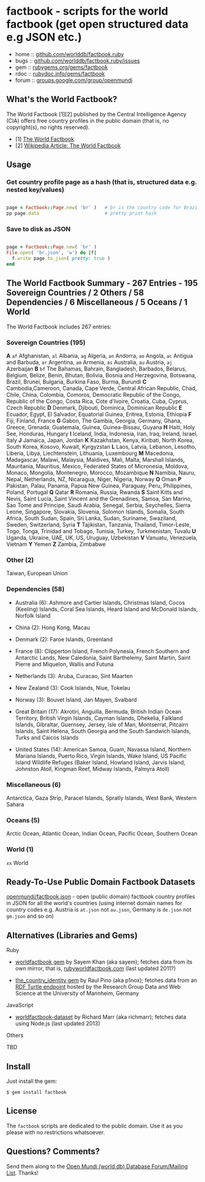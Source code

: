 # factbook - scripts for the world factbook (get open structured data e.g JSON etc.)

* home  :: [github.com/worlddb/factbook.ruby](https://github.com/worlddb/factbook.ruby)
* bugs  :: [github.com/worlddb/factbook.ruby/issues](https://github.com/worlddb/factbook.ruby/issues)
* gem   :: [rubygems.org/gems/factbook](https://rubygems.org/gems/factbook)
* rdoc  :: [rubydoc.info/gems/factbook](http://rubydoc.info/gems/factbook)
* forum :: [groups.google.com/group/openmundi](https://groups.google.com/group/openmundi)



## What's the World Factbook?

The World Factbook [1][2] published by the Central Intelligence Agency (CIA)
offers free country profiles in the public domain (that is, no copyright(s), no rights reserved).

- [1] [The World Factbook](https://www.cia.gov/library/publications/the-world-factbook/)
- [2] [Wikipedia Article: The World Factbook](http://en.wikipedia.org/wiki/The_World_Factbook)


## Usage

### Get country profile page as a hash (that is, structured data e.g. nested key/values)

```ruby

page = Factbook::Page.new( 'br' )   # br is the country code for Brazil
pp page.data                        # pretty print hash

```

### Save to disk as JSON

```ruby

page = Factbook::Page.new( 'br' )
File.open( 'br.json', 'w') do |f|
  f.write page.to_json( pretty: true )
end

```


## The World Factbook Summary - 267 Entries - 195 Sovereign Countries / 2 Others / 58 Dependencies / 6 Miscellaneous / 5 Oceans / 1 World

The World Factbook includes 267 entries:


### Sovereign Countries (195)

**A**
`af` Afghanistan,
`al` Albania,
`ag` Algeria,
`an` Andorra,
`ao` Angola,
`ac` Antigua and Barbuda,
`ar` Argentina,
`am` Armenia,
`as` Australia,
`au` Austria,
`aj` Azerbaijan
**B**
`bf` The Bahamas,
Bahrain, Bangladesh, Barbados, Belarus, Belgium, Belize, Benin, Bhutan, Bolivia, Bosnia and Herzegovina, Botswana, Brazil, Brunei, Bulgaria, Burkina Faso, Burma, Burundi
**C** Cambodia,Cameroon, Canada, Cape Verde, Central African Republic, Chad, Chile, China, Colombia, Comoros, Democratic Republic of the Congo, Republic of the Congo, Costa Rica, Cote d'Ivoire, Croatia, Cuba, Cyprus, Czech Republic
**D** Denmark, Djibouti, Dominica, Dominican Republic
**E** Ecuador, Egypt, El Salvador, Equatorial Guinea, Eritrea, Estonia, Ethiopia
**F** Fiji, Finland, France
**G** Gabon, The Gambia, Georgia, Germany, Ghana, Greece, Grenada, Guatemala, Guinea, Guinea-Bissau, Guyana
**H** Haiti, Holy See, Honduras, Hungary
**I** Iceland, India, Indonesia, Iran, Iraq, Ireland, Israel, Italy
**J** Jamaica, Japan, Jordan
**K** Kazakhstan, Kenya, Kiribati, North Korea, South Korea, Kosovo, Kuwait, Kyrgyzstan
**L** Laos, Latvia, Lebanon, Lesotho, Liberia, Libya, Liechtenstein, Lithuania, Luxembourg
**M** Macedonia, Madagascar, Malawi, Malaysia, Maldives, Mali, Malta, Marshall Islands, Mauritania, Mauritius, Mexico, Federated States of Micronesia, Moldova, Monaco, Mongolia, Montenegro, Morocco, Mozambique
**N** Namibia, Nauru, Nepal, Netherlands, NZ, Nicaragua, Niger, Nigeria, Norway
**O** Oman
**P** Pakistan, Palau, Panama, Papua New Guinea, Paraguay, Peru, Philippines, Poland, Portugal
**Q** Qatar
**R** Romania, Russia, Rwanda
**S** Saint Kitts and Nevis, Saint Lucia, Saint Vincent and the Grenadines, Samoa, San Marino, Sao Tome and Principe, Saudi Arabia, Senegal, Serbia, Seychelles, Sierra Leone, Singapore, Slovakia, Slovenia, Solomon Islands, Somalia, South Africa, South Sudan, Spain, Sri Lanka, Sudan, Suriname, Swaziland, Sweden, Switzerland, Syria
**T** Tajikistan, Tanzania, Thailand, Timor-Leste, Togo, Tonga, Trinidad and Tobago, Tunisia, Turkey, Turkmenistan, Tuvalu
**U** Uganda, Ukraine, UAE, UK, US, Uruguay, Uzbekistan
**V** Vanuatu, Venezuela, Vietnam
**Y** Yemen
**Z** Zambia, Zimbabwe


### Other (2)

Taiwan, European Union

### Dependencies (58)

- Australia (6):
  Ashmore and Cartier Islands,
  Christmas Island,
  Cocos (Keeling) Islands,
  Coral Sea Islands,
  Heard Island and McDonald Islands,
  Norfolk Island

- China (2):
  Hong Kong,
  Macau

- Denmark (2):
  Faroe Islands,
  Greenland

- France (8):
  Clipperton Island,
  French Polynesia,
  French Southern and Antarctic Lands,
  New Caledonia,
  Saint Barthelemy,
  Saint Martin,
  Saint Pierre and Miquelon,
  Wallis and Futuna

- Netherlands (3):
  Aruba,
  Curacao,
  Sint Maarten

- New Zealand (3):
  Cook Islands,
  Niue,
  Tokelau

- Norway (3):
  Bouvet Island,
  Jan Mayen,
  Svalbard

- Great Britain (17):
  Akrotiri,
  Anguilla, Bermuda,
  British Indian Ocean Territory,
  British Virgin Islands,
  Cayman Islands,
  Dhekelia,
  Falkland Islands,
  Gibraltar,
  Guernsey,
  Jersey,
  Isle of Man,
  Montserrat,
  Pitcairn Islands,
  Saint Helena,
  South Georgia and the South Sandwich Islands,
  Turks and Caicos Islands

- United States (14):
  American Samoa,
  Guam,
  Navassa Island,
  Northern Mariana Islands,
  Puerto Rico,
  Virgin Islands,
  Wake Island,
  US Pacific Island Wildlife Refuges
  (Baker Island, Howland Island, Jarvis Island, Johnston Atoll, Kingman Reef, Midway Islands, Palmyra Atoll)


### Miscellaneous (6)

Antarctica,
Gaza Strip,
Paracel Islands,
Spratly Islands,
West Bank,
Western Sahara

### Oceans (5)

Arctic Ocean,
Atlantic Ocean,
Indian Ocean,
Pacific Ocean,
Southern Ocean

### World (1)

`xx` World




## Ready-To-Use Public Domain Factbook Datasets

[openmundi/factbook.json](https://github.com/openmundi/factbook.json) - open (public domain)
factbook country profiles in JSON for all the world's countries (using internet domain names
for country codes e.g. Austria is `at.json` not `au.json`, Germany is `de.json` not `gm.json` and so on)



## Alternatives (Libraries and Gems)

Ruby

- [worldfactbook gem](https://github.com/sayem/worldfactbook)
  by Sayem Khan (aka sayem);
  fetches data from its own mirror, that is, [rubyworldfactbook.com](http://rubyworldfactbook.com)
  (last updated 2011?)

- [the_country_identity gem](https://github.com/p1nox/the_country_identity)
  by Raul Pino (aka p1nox);
  fetches data from an [RDF Turtle endpoint](http://wifo5-03.informatik.uni-mannheim.de/factbook/)
  hosted by the Research Group Data and Web Science at the University of Mannheim, Germany

JavaScript

- [worldfactbook-dataset](https://github.com/twigkit/worldfactbook-dataset)
  by Richard Marr (aka richmarr); fetches data using Node.js
  (last updated 2013)

Others

TBD



## Install

Just install the gem:

    $ gem install factbook


## License

The `factbook` scripts are dedicated to the public domain.
Use it as you please with no restrictions whatsoever.


## Questions? Comments?

Send them along to the [Open Mundi (world.db) Database Forum/Mailing List](http://groups.google.com/group/openmundi).
Thanks!